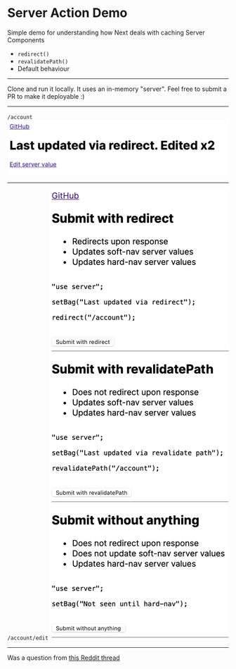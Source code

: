 # Server Action Demo

Simple demo for understanding how Next deals with caching Server Components

- `redirect()`
- `revalidatePath()`
- Default behaviour

---

Clone and run it locally. It uses an in-memory "server". Feel free to submit a PR to make it deployable :)

---
`/account`
![Screenshot of the /account page](account.png)

---
`/account/edit`
![Screenshot of the /account/edit page](account_edit.png)


---
Was a question from [this Reddit thread](https://www.reddit.com/r/nextjs/comments/16lnjaz/comment/k14u3h0/)
